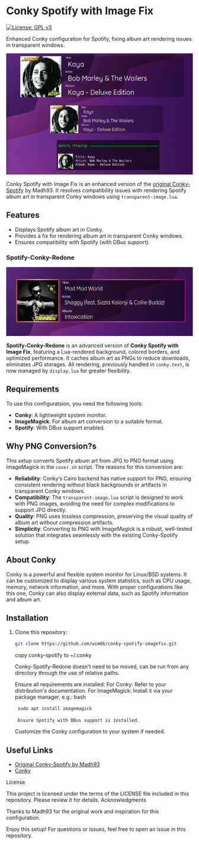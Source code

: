 # Conky Spotify with Image Fix

[![License: GPL v3](https://img.shields.io/badge/License-GPLv3-blue.svg)](https://www.gnu.org/licenses/gpl-3.0)

Enhanced Conky configuration for Spotify, fixing album art rendering issues in transparent windows.

![Sample Conky Spotify](preview.png)

Conky Spotify with Image Fix is an enhanced version of the [original Conky-Spotify](https://github.com/Madh93/conky-spotify) by Madh93. It resolves compatibility issues with rendering Spotify album art in transparent Conky windows using `transparent-image.lua`.

## Features
- Displays Spotify album art in Conky.
- Provides a fix for rendering album art in transparent Conky windows.
- Ensures compatibility with Spotify (with DBus support).

### Spotify-Conky-Redone

![Sample Spotify-Conky-Redone](preview2.png)

**Spotify-Conky-Redone** is an advanced version of **Conky Spotify with Image Fix**, featuring a Lua-rendered background, colored borders, and optimized performance. It caches album art as PNGs to reduce downloads, eliminates JPG storages. All rendering, previously handled in `conky.text`, is now managed by `display.lua` for greater flexibility.

## Requirements
To use this configuratsion, you need the following tools:
- **Conky**: A lightweight system monitor.
- **ImageMagick**: For album art conversion to a suitable format.
- **Spotify**: With DBus support enabled.

## Why PNG Conversion?s
This setup converts Spotify album art from JPG to PNG format using ImageMagick in the `cover.sh` script. The reasons for this conversion are:
- **Reliability**: Conky’s Cairo backend has native support for PNG, ensuring consistent rendering without black backgrounds or artifacts in transparent Conky windows.
- **Compatibility**: The `transparent-image.lua` script is designed to work with PNG images, avoiding the need for complex modifications to support JPG directly.
- **Quality**: PNG uses lossless compression, preserving the visual quality of album art without compression artifacts.
- **Simplicity**: Converting to PNG with ImageMagick is a robust, well-tested solution that integrates seamlessly with the existing Conky-Spotify setup.

## About Conky
Conky is a powerful and flexible system monitor for Linux/BSD systems. It can be customized to display various system statistics, such as CPU usage, memory, network information, and more. With proper configurations like this one, Conky can also display external data, such as Spotify information and album art.

## Installation
1. Clone this repository:
   ```bash
   git clone https://github.com/wim66/conky-spotify-imagefix.git
    ```
   copy conky-spotify to ~/.conky

   Conky-Spotify-Redone doesn't need to be moved, can be run from any directory through the use of relative paths.

    Ensure all requirements are installed:
        For Conky: Refer to your distribution's documentation.
        For ImageMagick: Install it via your package manager, e.g.:
        bash

        sudo apt install imagemagick

        Ensure Spotify with DBus support is installed.
    Customize the Conky configuration to your system if needed.

## Useful Links
- [Original Conky-Spotify by Madh93](https://github.com/Madh93/conky-spotify)
- [Conky](https://github.com/brndnmtthws/conky)

License

This project is licensed under the terms of the LICENSE file included in this repository. Please review it for details.
Acknowledgments

Thanks to Madh93 for the original work and inspiration for this configuration.

Enjoy this setup! For questions or issues, feel free to open an issue in this repository.
